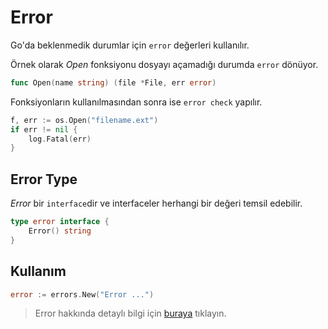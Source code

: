 # Error

Go'da beklenmedik durumlar için `error` değerleri kullanılır.

Örnek olarak *Open* fonksiyonu dosyayı açamadığı durumda `error` dönüyor.

```go
func Open(name string) (file *File, err error)
```

Fonksiyonların kullanılmasından sonra ise `error check` yapılır.

```go
f, err := os.Open("filename.ext")
if err != nil {
    log.Fatal(err)
}
```

## Error Type

*Error* bir `interface`dir ve interfaceler herhangi bir değeri temsil edebilir.

```go
type error interface {
    Error() string
}
```

## Kullanım

```go
error := errors.New("Error ...")
```

> Error hakkında detaylı bilgi için [buraya](https://go.dev/blog/error-handling-and-go) tıklayın.